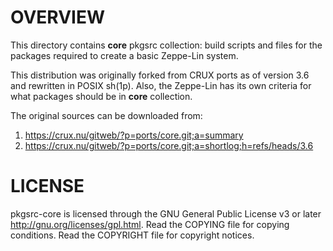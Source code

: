 OVERVIEW
========

This directory contains **core** pkgsrc collection: build scripts and files for
the packages required to create a basic Zeppe-Lin system.

This distribution was originally forked from CRUX ports as of version 3.6 and
rewritten in POSIX sh(1p).  Also, the Zeppe-Lin has its own criteria for what
packages should be in **core** collection.

The original sources can be downloaded from:
  1. https://crux.nu/gitweb/?p=ports/core.git;a=summary
  2. https://crux.nu/gitweb/?p=ports/core.git;a=shortlog;h=refs/heads/3.6


LICENSE
=======

pkgsrc-core is licensed through the GNU General Public License v3 or later
<http://gnu.org/licenses/gpl.html>.
Read the COPYING file for copying conditions.
Read the COPYRIGHT file for copyright notices.
